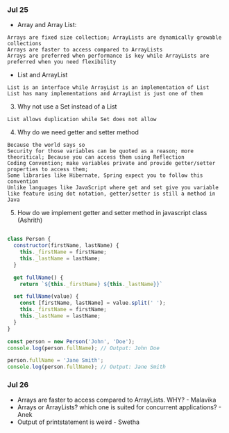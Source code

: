 ### Jul 25
*  Array and Array List:

```
Arrays are fixed size collection; ArrayLists are dynamically growable collections
Arrays are faster to access compared to ArrayLists
Arrays are preferred when performance is key while ArrayLists are preferred when you need flexibility
```
 		
* List and ArrayList

```
List is an interface while ArrayList is an implementation of List
List has many implementations and ArrayList is just one of them
```

3. Why not use a Set instead of a List

```
List allows duplication while Set does not allow
```

4. Why do we need getter and setter method

```
Because the world says so
Security for those variables can be quoted as a reason; more theoritical; Because you can access them using Reflection
Coding Convention; make variables private and provide getter/setter properties to access them;
Some libraries like Hibernate, Spring expect you to follow this convention
Unlike languages like JavaScript where get and set give you variable like feature using dot notation, getter/setter is still a method in Java
```

5. How do we implement getter and setter method in javascript class (Ashrith)

``` javascript

class Person {
  constructor(firstName, lastName) {
    this._firstName = firstName;
    this._lastName = lastName;
  }

  get fullName() {
    return `${this._firstName} ${this._lastName}}`

  set fullName(value) {
    const [firstName, lastName] = value.split(' ');
    this._firstName = firstName;
    this._lastName = lastName;
  }
}

const person = new Person('John', 'Doe');
console.log(person.fullName); // Output: John Doe

person.fullName = 'Jane Smith';
console.log(person.fullName); // Output: Jane Smith

```



### Jul 26

* Arrays are faster to access compared to ArrayLists. WHY? - Malavika
* Arrays or ArrayLists? which one is suited for concurrent applications? - Anek
* Output of printstatement is weird - Swetha
